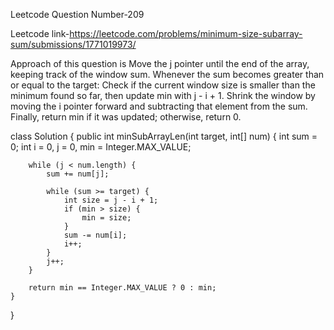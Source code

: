 Leetcode Question Number-209

Leetcode link-https://leetcode.com/problems/minimum-size-subarray-sum/submissions/1771019973/

Approach of this question is Move the j pointer until the end of the array, keeping track of the window sum. Whenever the sum becomes greater than or equal to the target:
      Check if the current window size is smaller than the minimum found so far, then update min with j - i + 1.
      Shrink the window by moving the i pointer forward and subtracting that element from the sum.
Finally, return min if it was updated; otherwise, return 0.


class Solution {
    public int minSubArrayLen(int target, int[] num) {
        int sum = 0;
        int i = 0, j = 0, min = Integer.MAX_VALUE;

        while (j < num.length) {
            sum += num[j];

            while (sum >= target) {
                int size = j - i + 1;
                if (min > size) {
                    min = size;
                }
                sum -= num[i];
                i++;
            }
            j++;
        }

        return min == Integer.MAX_VALUE ? 0 : min;
    }
}


